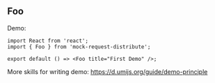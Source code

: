 
## Foo

Demo:

```tsx
import React from 'react';
import { Foo } from 'mock-request-distribute';

export default () => <Foo title="First Demo" />;
```

More skills for writing demo: https://d.umijs.org/guide/demo-principle
